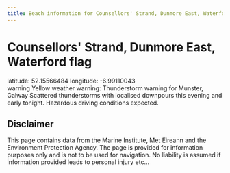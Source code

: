```yaml
---
title: Beach information for Counsellors' Strand, Dunmore East, Waterford
---
```

# Counsellors' Strand, Dunmore East, Waterford <span class="material-icons blue-flag">flag</span>

<div class="location-info">latitude: 52.15566484 longitude: -6.99110043</div>
<div class="met-eireann-warnings"><span class="material-icons yellow-warning">warning</span>&nbsp;Yellow weather warning: Thunderstorm warning for Munster, Galway Scattered thunderstorms with localised downpours this evening and early tonight. Hazardous driving conditions expected.&nbsp;</div>
<div></div>

## Disclaimer

This page contains data from the Marine Institute, 
Met Eireann and the Environment Protection Agency. The page is provided for
information purposes only and is not to be used for navigation. No liability 
is assumed if information provided leads to personal injury etc...